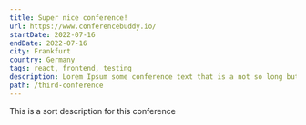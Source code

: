 ```yaml
---
title: Super nice conference!
url: https://www.conferencebuddy.io/
startDate: 2022-07-16
endDate: 2022-07-16
city: Frankfurt
country: Germany
tags: react, frontend, testing
description: Lorem Ipsum some conference text that is a not so long but also not really short.
path: /third-conference
---
```


This is a sort description for this conference

